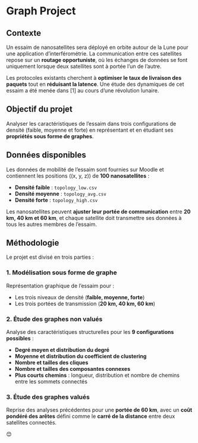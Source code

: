 # Graph Project  

## **Contexte**  
Un essaim de nanosatellites sera déployé en orbite autour de la Lune pour une application d’interférométrie. La communication entre ces satellites repose sur un **routage opportuniste**, où les échanges de données se font uniquement lorsque deux satellites sont à portée l’un de l’autre.  

Les protocoles existants cherchent à **optimiser le taux de livraison des paquets** tout en **réduisant la latence**. Une étude des dynamiques de cet essaim a été menée dans [1] au cours d’une révolution lunaire.  

## **Objectif du projet**  
Analyser les caractéristiques de l’essaim dans trois configurations de densité (faible, moyenne et forte) en représentant et en étudiant ses **propriétés sous forme de graphes**.  

## **Données disponibles**  
Les données de mobilité de l’essaim sont fournies sur Moodle et contiennent les positions \((x, y, z)\) de **100 nanosatellites** :  
- **Densité faible** : `topology_low.csv`  
- **Densité moyenne** : `topology_avg.csv`  
- **Densité forte** : `topology_high.csv`  

Les nanosatellites peuvent **ajuster leur portée de communication** entre **20 km, 40 km et 60 km**, et chaque satellite doit transmettre ses données à tous les autres membres de l’essaim.  

## **Méthodologie**  
Le projet est divisé en trois parties :  

### **1. Modélisation sous forme de graphe**  
Représentation graphique de l’essaim pour :  
- Les trois niveaux de densité (**faible, moyenne, forte**)  
- Les trois portées de transmission (**20 km, 40 km, 60 km**)  

### **2. Étude des graphes non valués**  
Analyse des caractéristiques structurelles pour les **9 configurations possibles** :  
- **Degré moyen et distribution du degré**  
- **Moyenne et distribution du coefficient de clustering**  
- **Nombre et tailles des cliques**  
- **Nombre et tailles des composantes connexes**  
- **Plus courts chemins** : longueur, distribution et nombre de chemins entre les sommets connectés  

### **3. Étude des graphes valués**  
Reprise des analyses précédentes pour une **portée de 60 km**, avec un **coût pondéré des arêtes** défini comme le **carré de la distance** entre deux satellites connectés.  

😊
